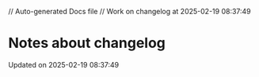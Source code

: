 // Auto-generated Docs file
// Work on changelog at 2025-02-19 08:37:49
# Notes about changelog
Updated on 2025-02-19 08:37:49
